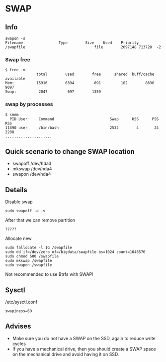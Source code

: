 # SWAP

## Info
```
swapon -s
Filename				Type		Size	Used	Priority
/swapfile                              	file    	2097148	713728	-2
```
### Swap free
```
$ free -m
              total        used        free      shared  buff/cache   available
Mem:          15916        6394         891         102        8630        9097
Swap:          2047         697        1350
```
### swap by processes
```
$ smem
  PID User     Command                         Swap      USS      PSS      RSS
11890 user     /bin/bash                       2532        4       24     2208
.....................
```


## Quick scenario to change SWAP location

* swapoff /dev/hda3
* mkswap /dev/hda4
* swapon /dev/hda4

## Details

Disable swap
```
sudo swapoff -a -v
```
After that we can remove partition
```
?????
```

Allocate new

```
sudo fallocate -l 1G /swapfile
sudo dd if=/dev/zero of=/bigdata/swapfile bs=1024 count=1048576
sudo chmod 600 /swapfile
sudo mkswap /swapfile
sudo swapon /swapfile
```

Not recommended to use Btrfs with SWAP!


## Sysctl

/etc/sysctl.conf
```
swapiness=60
```
## Advises
* Make sure you do not have a SWAP on the SSD, again to reduce write cycles
* If you have a mechanical drive, then you should create a SWAP space on the mechanical drive and avoid having it on SSD.
